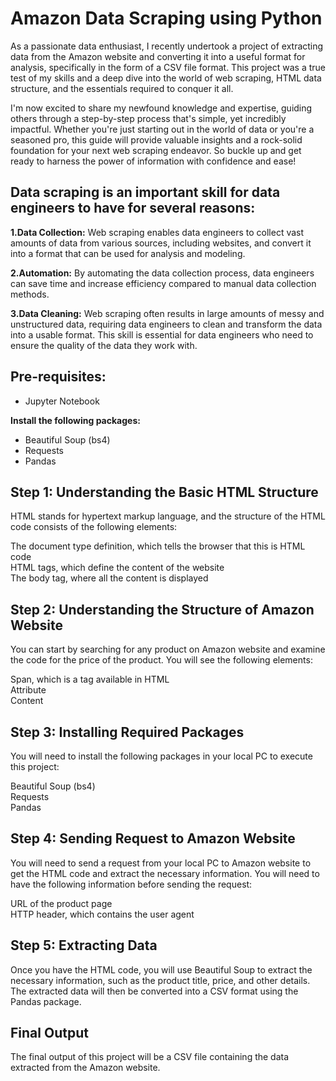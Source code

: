 # Amazon Data Scraping using Python
As a passionate data enthusiast, I recently undertook a project of extracting data from the Amazon website and converting it into a useful format for analysis, specifically in the form of a CSV file format. This project was a true test of my skills and a deep dive into the world of web scraping, HTML data structure, and the essentials required to conquer it all.  
  
I'm now excited to share my newfound knowledge and expertise, guiding others through a step-by-step process that's simple, yet incredibly impactful. Whether you're just starting out in the world of data or you're a seasoned pro, this guide will provide valuable insights and a rock-solid foundation for your next web scraping endeavor. So buckle up and get ready to harness the power of information with confidence and ease!  

## Data scraping is an important skill for data engineers to have for several reasons:

**1.Data Collection:** Web scraping enables data engineers to collect vast amounts of data from various sources, including websites, and convert it into a format that can be used for analysis and modeling.  
  
**2.Automation:** By automating the data collection process, data engineers can save time and increase efficiency compared to manual data collection methods.  
  
**3.Data Cleaning:** Web scraping often results in large amounts of messy and unstructured data, requiring data engineers to clean and transform the data into a usable format. This skill is essential for data engineers who need to ensure the quality of the data they work with.  
  
## Pre-requisites:

* Jupyter Notebook  
    
**Install the following packages:**  
  
* Beautiful Soup (bs4)  
* Requests  
* Pandas  

## Step 1: Understanding the Basic HTML Structure  
HTML stands for hypertext markup language, and the structure of the HTML code consists of the following elements:  
  
The document type definition, which tells the browser that this is HTML code  
HTML tags, which define the content of the website  
The body tag, where all the content is displayed  
## Step 2: Understanding the Structure of Amazon Website  
You can start by searching for any product on Amazon website and examine the code for the price of the product. You will see the following elements:  
  
Span, which is a tag available in HTML  
Attribute  
Content  
## Step 3: Installing Required Packages  
You will need to install the following packages in your local PC to execute this project:  
  
Beautiful Soup (bs4)  
Requests  
Pandas  
## Step 4: Sending Request to Amazon Website  
You will need to send a request from your local PC to Amazon website to get the HTML code and extract the necessary information. You will need to have the following information before sending the request:  
  
URL of the product page  
HTTP header, which contains the user agent  
## Step 5: Extracting Data  
Once you have the HTML code, you will use Beautiful Soup to extract the necessary information, such as the product title, price, and other details. The extracted data will then be converted into a CSV format using the Pandas package.  
  
## Final Output  
The final output of this project will be a CSV file containing the data extracted from the Amazon website.
